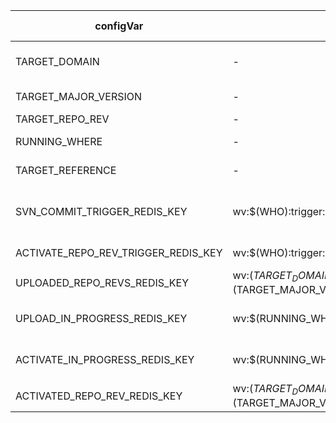 |configVar|redis key|redis type|value example|meaning|Remark|
|---------|---|---|---------|-------|------|
|TARGET_DOMAIN|-|-|test/beta/prod|one of top level names under which instl admin functions can be done|-|
|TARGET_MAJOR_VERSION|-|-|V10/V11/Common|one of the specific division inside TARGET_DOMAIN|-|
|TARGET_REPO_REV|-|-|523|specific repository revision|-|
|RUNNING_WHERE|-|-|porter/stout|machine where admin instl is wating for triggers|-|
|TARGET_REFERENCE|-|-|test:Common:236|combination of domain+major_version+repo_rev|-|
|SVN_COMMIT_TRIGGER_REDIS_KEY|wv:$(WHO):trigger:svn:commit|LIST|test:V10:256 |a value is lpush'ed to this key for each svn submit|WHO is replaced by the name of whoever runs the code responding to the trigger, e.g. porter/stout/...|
|ACTIVATE_REPO_REV_TRIGGER_REDIS_KEY|wv:$(WHO):trigger:activate:repo-rev|LIST|prod:V11:17|a value is lpush'ed to this key for each repo-rev activation|
|UPLOADED_REPO_REVS_REDIS_KEY| wv:$(TARGET_DOMAIN):$(TARGET_MAJOR_VERSION):uploaded_repo_revs|LIST|1,2,3|List of uploaded repo-revs for domain/version|DOMAIN= dev/test/beta/prod<br/> VERSION=V9/V10/V11/Common|
|UPLOAD_IN_PROGRESS_REDIS_KEY|wv:$(RUNNING_WHERE):upload_in_progress|STR|$(TRAGET_REFERENCE) or None|$(TRAGET_REFERENCE) when upload is in progress or None when not|-|
|ACTIVATE_IN_PROGRESS_REDIS_KEY|wv:$(RUNNING_WHERE):activate_in_progress|STR|123 or None|$(TRAGET_REFERENCE) when activation is in progress or None when not|-|
|ACTIVATED_REPO_REV_REDIS_KEY|wv:$(TARGET_DOMAIN):$(TARGET_MAJOR_VERSION):activated_repo_rev|STR|123|repo-rev currntly active for domain/version|-|

